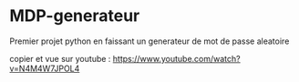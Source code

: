 # MDP-generateur
Premier projet python en faissant un generateur de mot de passe aleatoire


copier et vue sur youtube : https://www.youtube.com/watch?v=N4M4W7JPOL4

